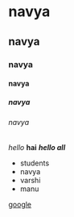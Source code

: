 # navya
## navya
### navya
#### navya
##### navya
###### navya

*hello*
**hai**
***hello all*** 
* students
 * navya
 * varshi
 * manu

[google](https://www.google.com/)
